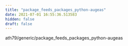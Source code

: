 ```yaml
---
title: "package_feeds_packages_python-augeas"
date: 2021-07-01 16:55:36.513583
hidden: false
draft: false
---
```


ath79/generic/package_feeds_packages_python-augeas

